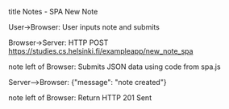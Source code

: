 title Notes - SPA New Note


User->Browser: User inputs note and submits

Browser->Server: HTTP POST https://studies.cs.helsinki.fi/exampleapp/new_note_spa

note left of Browser: Submits JSON data using code from spa.js

Server-->Browser: {"message": "note created"}

note left of Browser: Return HTTP 201 Sent